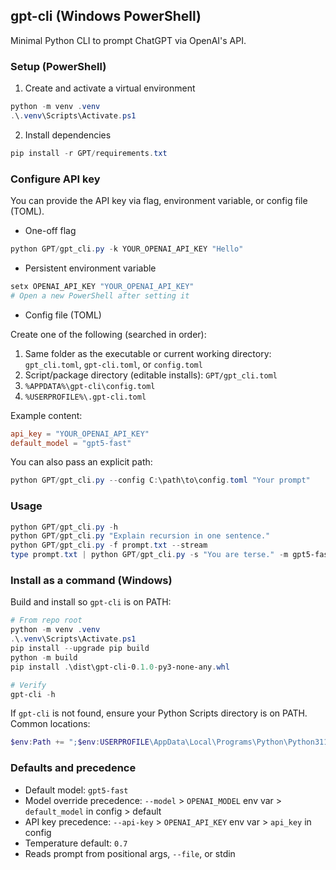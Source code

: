 ## gpt-cli (Windows PowerShell)

Minimal Python CLI to prompt ChatGPT via OpenAI's API.

### Setup (PowerShell)

1) Create and activate a virtual environment

```powershell
python -m venv .venv
.\.venv\Scripts\Activate.ps1
```

2) Install dependencies

```powershell
pip install -r GPT/requirements.txt
```

### Configure API key

You can provide the API key via flag, environment variable, or config file (TOML).

- One-off flag

```powershell
python GPT/gpt_cli.py -k YOUR_OPENAI_API_KEY "Hello"
```

- Persistent environment variable

```powershell
setx OPENAI_API_KEY "YOUR_OPENAI_API_KEY"
# Open a new PowerShell after setting it
```

- Config file (TOML)

Create one of the following (searched in order):

1. Same folder as the executable or current working directory: `gpt_cli.toml`, `gpt-cli.toml`, or `config.toml`
2. Script/package directory (editable installs): `GPT/gpt_cli.toml`
3. `%APPDATA%\gpt-cli\config.toml`
4. `%USERPROFILE%\.gpt-cli.toml`

Example content:

```toml
api_key = "YOUR_OPENAI_API_KEY"
default_model = "gpt5-fast"
```

You can also pass an explicit path:

```powershell
python GPT/gpt_cli.py --config C:\path\to\config.toml "Your prompt"
```

### Usage

```powershell
python GPT/gpt_cli.py -h
python GPT/gpt_cli.py "Explain recursion in one sentence."
python GPT/gpt_cli.py -f prompt.txt --stream
type prompt.txt | python GPT/gpt_cli.py -s "You are terse." -m gpt5-fast -t 0.2
```

### Install as a command (Windows)

Build and install so `gpt-cli` is on PATH:

```powershell
# From repo root
python -m venv .venv
.\.venv\Scripts\Activate.ps1
pip install --upgrade pip build
python -m build
pip install .\dist\gpt-cli-0.1.0-py3-none-any.whl

# Verify
gpt-cli -h
```

If `gpt-cli` is not found, ensure your Python Scripts directory is on PATH. Common locations:

```powershell
$env:Path += ";$env:USERPROFILE\AppData\Local\Programs\Python\Python311\Scripts"
```

### Defaults and precedence

- Default model: `gpt5-fast`
- Model override precedence: `--model` > `OPENAI_MODEL` env var > `default_model` in config > default
- API key precedence: `--api-key` > `OPENAI_API_KEY` env var > `api_key` in config
- Temperature default: `0.7`
- Reads prompt from positional args, `--file`, or stdin


